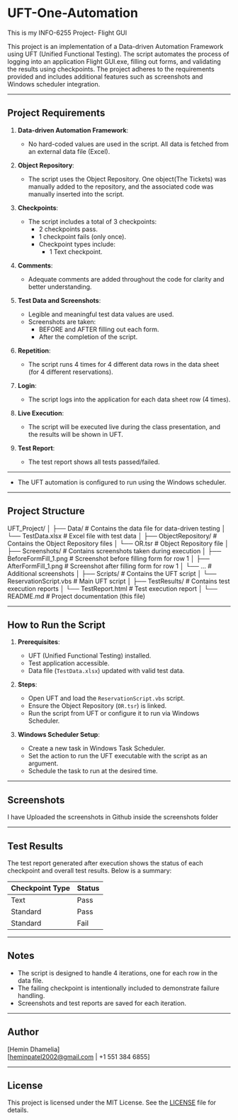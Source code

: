 # UFT-One-Automation
This is my INFO-6255 Project- Flight GUI

This project is an implementation of a Data-driven Automation Framework using UFT (Unified Functional Testing). The script automates the process of logging into an application Flight GUI.exe, filling out forms, and validating the results using checkpoints. The project adheres to the requirements provided and includes additional features such as screenshots and Windows scheduler integration.

---

## Project Requirements

1. **Data-driven Automation Framework**: 
   - No hard-coded values are used in the script. All data is fetched from an external data file (Excel).
   
2. **Object Repository**:
   - The script uses the Object Repository. One object(The Tickets) was manually added to the repository, and the associated code was manually inserted into the script.

3. **Checkpoints**:
   - The script includes a total of 3 checkpoints:
     - 2 checkpoints pass.
     - 1 checkpoint fails (only once).
     - Checkpoint types include:
       - 1 Text checkpoint.

4. **Comments**:
   - Adequate comments are added throughout the code for clarity and better understanding.

5. **Test Data and Screenshots**:
   - Legible and meaningful test data values are used.
   - Screenshots are taken:
     - BEFORE and AFTER filling out each form.
     - After the completion of the script.

6. **Repetition**:
   - The script runs 4 times for 4 different data rows in the data sheet (for 4 different reservations).

7. **Login**:
   - The script logs into the application for each data sheet row (4 times).

8. **Live Execution**:
   - The script will be executed live during the class presentation, and the results will be shown in UFT.

9. **Test Report**:
   - The test report shows all tests passed/failed.

---


  - The UFT automation is configured to run using the Windows scheduler.

---

## Project Structure
UFT_Project/
│
├── Data/ # Contains the data file for data-driven testing
│ └── TestData.xlsx # Excel file with test data
│
├── ObjectRepository/ # Contains the Object Repository files
│ └── OR.tsr # Object Repository file
│
├── Screenshots/ # Contains screenshots taken during execution
│ ├── BeforeFormFill_1.png # Screenshot before filling form for row 1
│ ├── AfterFormFill_1.png # Screenshot after filling form for row 1
│ └── ... # Additional screenshots
│
├── Scripts/ # Contains the UFT script
│ └── ReservationScript.vbs # Main UFT script
│
├── TestResults/ # Contains test execution reports
│ └── TestReport.html # Test execution report
│
└── README.md # Project documentation (this file)





---

## How to Run the Script

1. **Prerequisites**:
   - UFT (Unified Functional Testing) installed.
   - Test application accessible.
   - Data file (`TestData.xlsx`) updated with valid test data.

2. **Steps**:
   - Open UFT and load the `ReservationScript.vbs` script.
   - Ensure the Object Repository (`OR.tsr`) is linked.
   - Run the script from UFT or configure it to run via Windows Scheduler.

3. **Windows Scheduler Setup**:
   - Create a new task in Windows Task Scheduler.
   - Set the action to run the UFT executable with the script as an argument.
   - Schedule the task to run at the desired time.

---

## Screenshots

I have Uploaded the screenshots in Github inside the screenshots folder

---

## Test Results

The test report generated after execution shows the status of each checkpoint and overall test results. Below is a summary:

| Checkpoint Type | Status  |
|-----------------|---------|
| Text            | Pass    |
| Standard        | Pass    |
| Standard        | Fail    |

---

## Notes

- The script is designed to handle 4 iterations, one for each row in the data file.
- The failing checkpoint is intentionally included to demonstrate failure handling.
- Screenshots and test reports are saved for each iteration.

---

## Author

[Hemin Dhamelia]  
[heminpatel2002@gmail.com | +1 551 384 6855]

---

## License

This project is licensed under the MIT License. See the [LICENSE](LICENSE) file for details.
